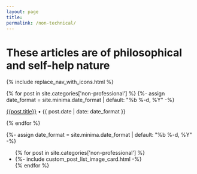 ```yaml
---
layout: page
title: 
permalink: /non-technical/
---
```


# These articles are of philosophical and self-help nature

{% include replace_nav_with_icons.html %}

<style>
    .custom-post-card-toc{
        display: none !important;
    }
    .tag-list{
        font-size: 13px;
    }
    </style>

{% for post in site.categories['non-professional'] %}
      {%- assign date_format = site.minima.date_format | default: "%b %-d, %Y" -%}
<article class="archive-item">
    <p class="post-meta post-meta-title"><a class="page-meta" href="{{ site.baseurl }}{{ post.url }}">{{post.title}}</a>  • {{ post.date | date: date_format }}</p>
</article>
{% endfor %}

{%- assign date_format = site.minima.date_format | default: "%b %-d, %Y" -%}
<ul class="post-list">
{% for post in site.categories['non-professional'] %}
      <li>
    {%- include custom_post_list_image_card.html -%}
    </li>
{% endfor %}
</ul>
